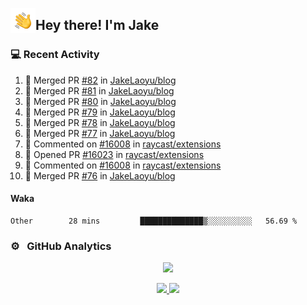 <img alt="Night Coding" src="./assets/Hand%20Wave.gif" width='40' align="left"/><h2>Hey there! I'm Jake</h2>

### 💻 Recent Activity

<!--RECENT_ACTIVITY:start-->
1. 🎉 Merged PR [#82](https://github.com/JakeLaoyu/blog/pull/82) in [JakeLaoyu/blog](https://github.com/JakeLaoyu/blog)<br>
2. 🎉 Merged PR [#81](https://github.com/JakeLaoyu/blog/pull/81) in [JakeLaoyu/blog](https://github.com/JakeLaoyu/blog)<br>
3. 🎉 Merged PR [#80](https://github.com/JakeLaoyu/blog/pull/80) in [JakeLaoyu/blog](https://github.com/JakeLaoyu/blog)<br>
4. 🎉 Merged PR [#79](https://github.com/JakeLaoyu/blog/pull/79) in [JakeLaoyu/blog](https://github.com/JakeLaoyu/blog)<br>
5. 🎉 Merged PR [#78](https://github.com/JakeLaoyu/blog/pull/78) in [JakeLaoyu/blog](https://github.com/JakeLaoyu/blog)<br>
6. 🎉 Merged PR [#77](https://github.com/JakeLaoyu/blog/pull/77) in [JakeLaoyu/blog](https://github.com/JakeLaoyu/blog)<br>
7. 💬 Commented on [#16008](https://github.com/raycast/extensions/issues/16008#issuecomment-2560459074) in [raycast/extensions](https://github.com/raycast/extensions)<br>
8. 💪 Opened PR [#16023](https://github.com/raycast/extensions/pull/16023) in [raycast/extensions](https://github.com/raycast/extensions)<br>
9. 💬 Commented on [#16008](https://github.com/raycast/extensions/issues/16008#issuecomment-2560113859) in [raycast/extensions](https://github.com/raycast/extensions)<br>
10. 🎉 Merged PR [#76](https://github.com/JakeLaoyu/blog/pull/76) in [JakeLaoyu/blog](https://github.com/JakeLaoyu/blog)<br>
<!--RECENT_ACTIVITY:end-->

#### Waka

<!--START_SECTION:waka-->

```text
Other        28 mins         ██████████████▒░░░░░░░░░░   56.69 %
```

<!--END_SECTION:waka-->

### ⚙️ &nbsp; GitHub Analytics

<p align="center">
  <img src="http://github-profile-summary-cards.vercel.app/api/cards/profile-details?username=JakeLaoyu&theme=2077" />
</p>


<p align="center">
<a href="https://github.com/JakeLaoyu">
  <img height="180em" src="https://github-readme-stats-eight-theta.vercel.app/api?username=jakelaoyu&show_icons=true&theme=algolia&include_all_commits=true&count_private=true"/>
  <img height="180em" src="https://github-readme-stats-eight-theta.vercel.app/api/top-langs/?username=jakelaoyu&layout=compact&langs_count=8&theme=algolia&hide=html&count_private=true"/>
</a>
</p>

<!-- ### 🤝🏻 &nbsp; Connect with Me

<p align="center">
<a href="https://i.jakeyu.top"><img src="https://img.shields.io/badge/-i.jakeyu.top-3423A6?style=flat&logo=Google-Chrome&logoColor=white"/></a>
<a href="mailto:jake.laoyu@gmail.com"><img src="https://img.shields.io/badge/-jake.laoyu@gmail.com-D14836?style=flat&logo=Gmail&logoColor=white"/></a>
</p> -->
